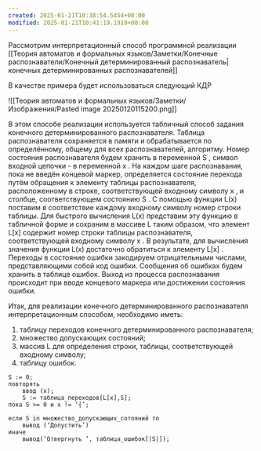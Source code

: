 ```yaml
---
created: 2025-01-21T10:38:54.5454+00:00
modified: 2025-01-21T10:41:19.1919+00:00
---
```

Рассмотрим интерпретационный способ программной реализации [[Теория автоматов и формальных языков/Заметки/Конечные распознаватели/Конечный детерминированный распознаватель|конечных детерминированных распознавателей]]

В качестве примера будет использоваться следующий КДР

![[Теория автоматов и формальных языков/Заметки/Изображения/Pasted image 20250120115200.png]]

В этом способе реализации используется табличный способ задания конечного детерминированного распознавателя. Таблица распознавателя сохраняется в памяти и обрабатывается по определённому, общему для всех распознавателей, алгоритму. Номер состояния распознавателя будем хранить в переменной S , символ входной цепочки - в переменной x . На каждом шаге распознавания, пока не введён концевой маркер, определяется состояние перехода путём обращения к элементу таблицы распознавателя, расположенному в строке, соответствующей входному символу х , и столбце, соответствующем состоянию S . С помощью функции L(x) поставим в соответствие каждому входному символу номер строки таблицы. Для быстрого вычисления L(x) представим эту функцию в табличной форме и сохраним в массиве L таким образом, что элемент L[x] содержит номер строки таблицы распознавателя, соответствующей входному символу х . В результате, для вычисления значения функции L(x) достаточно обратиться к элементу L[x] . Переходы в состояние ошибки закодируем отрицательными числами, представляющими собой код ошибки. Сообщения об ошибках будем хранить в таблице ошибок. Выход из процесса распознавания происходит при вводе концевого маркера или достижении состояния ошибки. 

Итак, для реализации конечного детерминированного распознавателя интерпретационным способом, необходимо иметь:
1. таблицу переходов конечного детерминированного распознавателя; 
2. множество допускающих состояний; 
3. массив L для определения строки, таблицы, соответствующей входному символу; 
4. таблицу ошибок.

```
S := 0; 
повторять 
	ввод (х); 
	S := таблица_переходов[L[x],S]; 
пока S >= 0 и х != ‘┤’; 

если S in множество_допускающих_сотояний то 
	вывод (‘Допустить’) 
иначе 
	вывод(‘Отвергнуть ’, таблица_ошибок[|S|]);
```